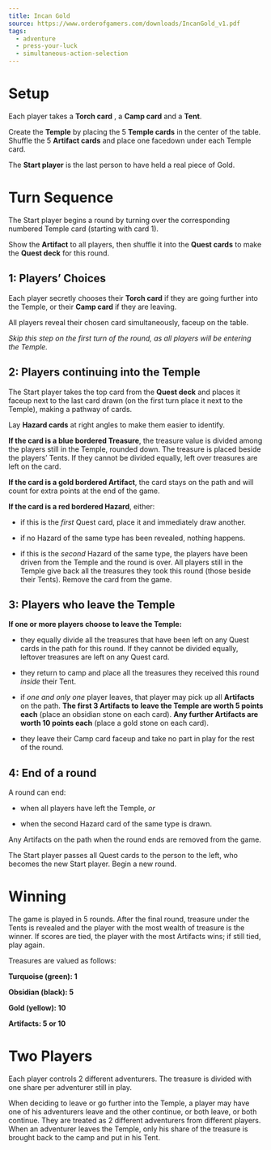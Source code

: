 ```yaml
---
title: Incan Gold
source: https://www.orderofgamers.com/downloads/IncanGold_v1.pdf
tags:
  - adventure
  - press-your-luck
  - simultaneous-action-selection
---
```


# Setup

Each player takes a **Torch card** , a **Camp card** and a **Tent**.

Create the **Temple** by placing the 5 **Temple cards** in the center of the table. Shuffle the 5 **Artifact cards** and place one facedown under each Temple card.

The **Start player** is the last person to have held a real piece of Gold.

# Turn Sequence

The Start player begins a round by turning over the corresponding numbered Temple card (starting with card 1).

Show the **Artifact** to all players, then shuffle it into the **Quest cards** to make the **Quest deck** for this round.

## 1: Players’ Choices

Each player secretly chooses their **Torch card** if they are going further into the Temple, or their **Camp card** if they are leaving.

All players reveal their chosen card simultaneously, faceup on the table.

_Skip this step on the first turn of the round, as all players will be entering the Temple._

## 2: Players continuing into the Temple

The Start player takes the top card from the **Quest deck** and places it faceup next to the last card drawn (on the first turn place it next to the Temple), making a pathway of cards.

Lay **Hazard cards** at right angles to make them easier to identify.

**If the card is a blue bordered Treasure**, the treasure value is divided among the players still in the Temple, rounded down. The treasure is placed beside the players’ Tents. If they cannot be divided equally, left over treasures are left on the card.

**If the card is a gold bordered Artifact**, the card stays on the path and will count for extra points at the end of the game.

**If the card is a red bordered Hazard**, either:

- if this is the _first_ Quest card, place it and immediately draw another.

- if no Hazard of the same type has been revealed, nothing happens.

- if this is the _second_ Hazard of the same type, the players have been driven from the Temple and the round is over. All players still in the Temple give back all the treasures they took this round (those beside their Tents). Remove the card from the game.

## 3: Players who leave the Temple

**If one or more players choose to leave the Temple:**

- they equally divide all the treasures that have been left on any Quest cards in the path for this round. If they cannot be divided equally, leftover treasures are left on any Quest card.

- they return to camp and place all the treasures they received this round _inside_ their Tent.

- if _one and only one_ player leaves, that player may pick up all **Artifacts** on the path. **The first 3 Artifacts to** **leave the Temple are worth 5 points each** (place an obsidian stone on each card). **Any further Artifacts are worth 10 points each** (place a gold stone on each card).

- they leave their Camp card faceup and take no part in play for the rest of the round.

## 4: End of a round

A round can end:

- when all players have left the Temple, _or_

- when the second Hazard card of the same type is drawn.

Any Artifacts on the path when the round ends are removed from the game.

The Start player passes all Quest cards to the person to the left, who becomes the new Start player. Begin a new round.

# Winning

The game is played in 5 rounds. After the final round, treasure under the Tents is revealed and the player with the most wealth of treasure is the winner. If scores are tied, the player with the most Artifacts wins; if still tied, play again.

Treasures are valued as follows:

**Turquoise (green): 1**

**Obsidian (black): 5**

**Gold (yellow): 10**

**Artifacts: 5 or 10**

# Two Players

Each player controls 2 different adventurers. The treasure is divided with one share per adventurer still in play.

When deciding to leave or go further into the Temple, a player may have one of his adventurers leave and the other continue, or both leave, or both continue. They are treated as 2 different adventurers from different players. When an adventurer leaves the Temple, only his share of the treasure is brought back to the camp and put in his Tent.